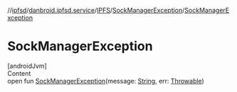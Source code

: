//[ipfsd](../../../index.md)/[danbroid.ipfsd.service](../../index.md)/[IPFS](../index.md)/[SockManagerException](index.md)/[SockManagerException](-sock-manager-exception.md)



# SockManagerException  
[androidJvm]  
Content  
open fun [SockManagerException](-sock-manager-exception.md)(message: [String](https://docs.oracle.com/javase/8/docs/api/java/lang/String.html), err: [Throwable](https://docs.oracle.com/javase/8/docs/api/java/lang/Throwable.html))  



